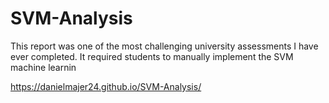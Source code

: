 # SVM-Analysis

This report was one of the most challenging university assessments I have ever completed. It required students to manually implement the SVM machine learnin

https://danielmajer24.github.io/SVM-Analysis/
